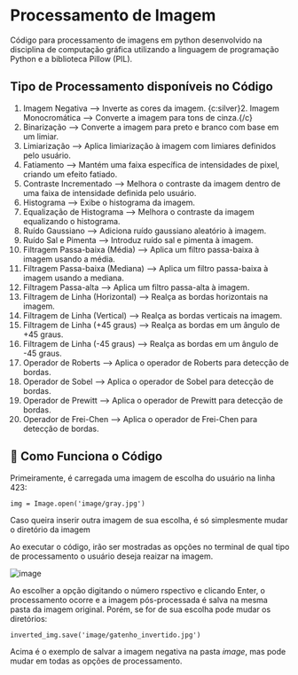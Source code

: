# Processamento de Imagem
Código para processamento de imagens em python desenvolvido na disciplina de computação gráfica utilizando a linguagem de programação Python e a biblioteca Pillow (PIL).

## Tipo de Processamento disponíveis no Código

1. Imagem Negativa --> Inverte as cores da imagem.
{c:silver}2. Imagem Monocromática --> Converte a imagem para tons de cinza.{/c}
3. Binarização --> Converte a imagem para preto e branco com base em um limiar.
4. Limiarização --> Aplica limiarização à imagem com limiares definidos pelo usuário.
5. Fatiamento --> Mantém uma faixa específica de intensidades de pixel, criando um efeito fatiado.
6. Contraste Incrementado --> Melhora o contraste da imagem dentro de uma faixa de intensidade definida pelo usuário.
7. Histograma --> Exibe o histograma da imagem.
8. Equalização de Histograma --> Melhora o contraste da imagem equalizando o histograma.
9. Ruído Gaussiano --> Adiciona ruído gaussiano aleatório à imagem.
10. Ruído Sal e Pimenta --> Introduz ruído sal e pimenta à imagem.
11. Filtragem Passa-baixa (Média) --> Aplica um filtro passa-baixa à imagem usando a média.
12. Filtragem Passa-baixa (Mediana) --> Aplica um filtro passa-baixa à imagem usando a mediana.
13. Filtragem Passa-alta --> Aplica um filtro passa-alta à imagem.
14. Filtragem de Linha (Horizontal) --> Realça as bordas horizontais na imagem.
15. Filtragem de Linha (Vertical) --> Realça as bordas verticais na imagem.
16. Filtragem de Linha (+45 graus) --> Realça as bordas em um ângulo de +45 graus.
17. Filtragem de Linha (-45 graus) --> Realça as bordas em um ângulo de -45 graus.
18. Operador de Roberts --> Aplica o operador de Roberts para detecção de bordas.
19. Operador de Sobel --> Aplica o operador de Sobel para detecção de bordas.
20. Operador de Prewitt --> Aplica o operador de Prewitt para detecção de bordas.
21. Operador de Frei-Chen --> Aplica o operador de Frei-Chen para detecção de bordas.
    
## 🤔 Como Funciona o Código
Primeiramente, é carregada uma imagem de escolha do usuário na linha 423:
```
img = Image.open('image/gray.jpg')
```
Caso queira inserir outra imagem de sua escolha, é só simplesmente mudar o diretório da imagem

Ao executar o código, irão ser mostradas as opções no terminal de qual tipo de processamento o usuário deseja reaizar na imagem.

![image](https://github.com/rodineves/Processamento-de-Imagem/assets/105732866/cc9ad21c-5864-4f4e-b04b-bb02ddd13d4c)

Ao escolher a opção digitando o número rspectivo e clicando Enter, o processamento ocorre e a imagem pós-processada é salva na mesma pasta da imagem original. Porém, se for de sua escolha pode mudar os diretórios:
```
inverted_img.save('image/gatenho_invertido.jpg')
```
Acima é o exemplo de salvar a imagem negativa na pasta <i>image</i>, mas pode mudar em todas as opções de processamento.

